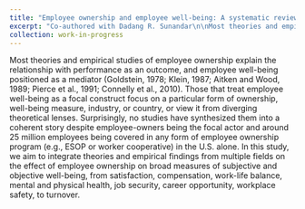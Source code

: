 ```yaml
---
title: "Employee ownership and employee well-being: A systematic review"
excerpt: "Co-authored with Dadang R. Sunandar\n\nMost theories and empirical studies of employee ownership explain the relationship with performance as an outcome, and employee well-being positioned as a mediator (Goldstein, 1978; Klein, 1987; Aitken and Wood, 1989; Pierce et al., 1991; Connelly et al., 2010). Those that treat employee well-being as a focal construct focus on a particular form of ownership, well-being measure, industry, or country, or view it from diverging theoretical lenses. Surprisingly, no studies have synthesized them into a coherent story despite employee-owners being the focal actor and around 25 million employees being covered in any form of employee ownership program (e.g., ESOP or worker cooperative) in the U.S. alone. In this study, we aim to integrate theories and empirical findings from multiple fields on the effect of employee ownership on broad measures of subjective and objective well-being, from satisfaction, compensation, work-life balance, mental and physical health, job security, career opportunity, workplace safety, to turnover."
collection: work-in-progress
---
```


Most theories and empirical studies of employee ownership explain the relationship with performance as an outcome, and employee well-being positioned as a mediator (Goldstein, 1978; Klein, 1987; Aitken and Wood, 1989; Pierce et al., 1991; Connelly et al., 2010). Those that treat employee well-being as a focal construct focus on a particular form of ownership, well-being measure, industry, or country, or view it from diverging theoretical lenses. Surprisingly, no studies have synthesized them into a coherent story despite employee-owners being the focal actor and around 25 million employees being covered in any form of employee ownership program (e.g., ESOP or worker cooperative) in the U.S. alone. In this study, we aim to integrate theories and empirical findings from multiple fields on the effect of employee ownership on broad measures of subjective and objective well-being, from satisfaction, compensation, work-life balance, mental and physical health, job security, career opportunity, workplace safety, to turnover.
